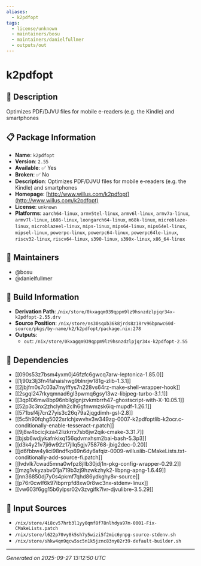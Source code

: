 ```yaml
---
aliases:
  - k2pdfopt
tags:
  - license/unknown
  - maintainers/bosu
  - maintainers/danielfullmer
  - outputs/out
---
```


# k2pdfopt

## 📝 Description

Optimizes PDF/DJVU files for mobile e-readers (e.g. the Kindle) and smartphones

## 📋 Package Information

- **Name**: `k2pdfopt`
- **Version**: `2.55`
- **Available**: ✅ Yes
- **Broken**: ✅ No
- **Description**: Optimizes PDF/DJVU files for mobile e-readers (e.g. the Kindle) and smartphones
- **Homepage**: [http://www.willus.com/k2pdfopt](http://www.willus.com/k2pdfopt)
- **License**: `unknown`
- **Platforms**: `aarch64-linux`, `armv5tel-linux`, `armv6l-linux`, `armv7a-linux`, `armv7l-linux`, `i686-linux`, `loongarch64-linux`, `m68k-linux`, `microblaze-linux`, `microblazeel-linux`, `mips-linux`, `mips64-linux`, `mips64el-linux`, `mipsel-linux`, `powerpc-linux`, `powerpc64-linux`, `powerpc64le-linux`, `riscv32-linux`, `riscv64-linux`, `s390-linux`, `s390x-linux`, `x86_64-linux`
## 👥 Maintainers

- @bosu
- @danielfullmer


## 🔧 Build Information

- **Derivation Path**: `/nix/store/0kxagqm939qppm9lz9hsnzdzlpjqr34x-k2pdfopt-2.55.drv`
- **Source Position**: `/nix/store/ns30sqxb36k8jrds8z18rv96bpnwc60d-source/pkgs/by-name/k2/k2pdfopt/package.nix:278`
- **Outputs**:
  - `out`:  `/nix/store/0kxagqm939qppm9lz9hsnzdzlpjqr34x-k2pdfopt-2.55`

## 🔗 Dependencies

- [[090s53z7bsm4yxm0j46fzfc6gwcq7arw-leptonica-1.85.0]]
- [[1j90z3lj3fn4fahaishwg9blnrjw181g-zlib-1.3.1]]
- [[2jbjfm0s7c03a7mylffys7n228vs64rz-make-shell-wrapper-hook]]
- [[2sgql247rkyqmnad6gl3pwmq6gsy13wz-libjpeg-turbo-3.1.1]]
- [[3qp106mw8bp96nbllglgnjzvkmbrrh47-ghostscript-with-X-10.05.1]]
- [[52p3c3nx2zhclyhh2clh6gfnwmzsk6iq-mupdf-1.26.1]]
- [[571bsf4j7cn27yis3c26q79a2jqgdimh-gsl-2.8]]
- [[5c5h90fqhg5022srlchjxwvhv3w349zg-0007-k2pdfoptlib-k2ocr.c-conditionally-enable-tesseract-r.patch]]
- [[9j8w4bcicjkza42lizkrrx7sb6jw2qik-cmake-3.31.7]]
- [[bjsb6wdjykafnkixq156qdvmxhsm2bai-bash-5.3p3]]
- [[d3k4y21v7ji6w92z17jllq5gjv758768-jbig2dec-0.20]]
- [[jd6fbbw4ylici98ndfkp69n6dy6afqiz-0009-willuslib-CMakeLists.txt-conditionally-add-source-fi.patch]]
- [[lvdvlk7cwad5mna0wfpz8jllb30jdj1n-pkg-config-wrapper-0.29.2]]
- [[mzg1vkyzabv01ja719b3zj9hzwkzhyk2-libpng-apng-1.6.49]]
- [[nn36850dj7y0s4pkmf7qhd86ydkghy8v-source]]
- [[p76r0cwlf6k97ibprrpfd8xw0r8wc3nx-stdenv-linux]]
- [[vw603f6gg15b6ylpsr02v3zvgifk7lvr-djvulibre-3.5.29]]

## 📁 Input Sources

- `/nix/store/4i8cv57hrb3l1yy0qmf8f78nlhdya97m-0001-Fix-CMakeLists.patch`
- `/nix/store/l622p70vy8k5sh7y5wizi5f2mic6ynpg-source-stdenv.sh`
- `/nix/store/shkw4qm9qcw5sc5n1k5jznc83ny02r39-default-builder.sh`

---
*Generated on 2025-09-27 13:12:50 UTC*
